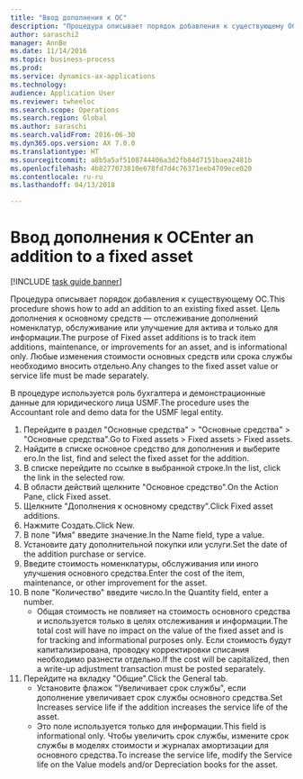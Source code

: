 ```yaml
--- 
title: "Ввод дополнения к ОС"
description: "Процедура описывает порядок добавления к существующему ОС."
author: saraschi2
manager: AnnBe
ms.date: 11/14/2016
ms.topic: business-process
ms.prod: 
ms.service: dynamics-ax-applications
ms.technology: 
audience: Application User
ms.reviewer: twheeloc
ms.search.scope: Operations
ms.search.region: Global
ms.author: saraschi
ms.search.validFrom: 2016-06-30
ms.dyn365.ops.version: AX 7.0.0
ms.translationtype: HT
ms.sourcegitcommit: a8b5a5af5108744406a3d2fb84d7151baea2481b
ms.openlocfilehash: 4b8277073810e678fd7d4c76371eeb4709ece020
ms.contentlocale: ru-ru
ms.lasthandoff: 04/13/2018

---
```

# <a name="enter-an-addition-to-a-fixed-asset"></a><span data-ttu-id="ee139-103">Ввод дополнения к ОС</span><span class="sxs-lookup"><span data-stu-id="ee139-103">Enter an addition to a fixed asset</span></span>

[!INCLUDE [task guide banner](../../includes/task-guide-banner.md)]

<span data-ttu-id="ee139-104">Процедура описывает порядок добавления к существующему ОС.</span><span class="sxs-lookup"><span data-stu-id="ee139-104">This procedure shows how to add an addition to an existing fixed asset.</span></span> <span data-ttu-id="ee139-105">Цель дополнения к основному средств — отслеживание дополнений номенклатур, обслуживание или улучшение для актива и только для информации.</span><span class="sxs-lookup"><span data-stu-id="ee139-105">The purpose of Fixed asset additions is to track item additions, maintenance, or improvements for an asset, and is informational only.</span></span> <span data-ttu-id="ee139-106">Любые изменения стоимости основных средств или срока службы необходимо вносить отдельно.</span><span class="sxs-lookup"><span data-stu-id="ee139-106">Any changes to the fixed asset value or service life must be made separately.</span></span>   



<span data-ttu-id="ee139-107">В процедуре используется роль бухгалтера и демонстрационные данные для юридического лица USMF.</span><span class="sxs-lookup"><span data-stu-id="ee139-107">The procedure uses the Accountant role and demo data for the USMF legal entity.</span></span>

1. <span data-ttu-id="ee139-108">Перейдите в раздел "Основные средства" > "Основные средства" > "Основные средства".</span><span class="sxs-lookup"><span data-stu-id="ee139-108">Go to Fixed assets > Fixed assets > Fixed assets.</span></span>
2. <span data-ttu-id="ee139-109">Найдите в списке основное средство для дополнения и выберите его.</span><span class="sxs-lookup"><span data-stu-id="ee139-109">In the list, find and select the fixed asset for the addition.</span></span>
3. <span data-ttu-id="ee139-110">В списке перейдите по ссылке в выбранной строке.</span><span class="sxs-lookup"><span data-stu-id="ee139-110">In the list, click the link in the selected row.</span></span>
4. <span data-ttu-id="ee139-111">В области действий щелкните "Основное средство".</span><span class="sxs-lookup"><span data-stu-id="ee139-111">On the Action Pane, click Fixed asset.</span></span>
5. <span data-ttu-id="ee139-112">Щелкните "Дополнения к основному средству".</span><span class="sxs-lookup"><span data-stu-id="ee139-112">Click Fixed asset additions.</span></span>
6. <span data-ttu-id="ee139-113">Нажмите Создать.</span><span class="sxs-lookup"><span data-stu-id="ee139-113">Click New.</span></span>
7. <span data-ttu-id="ee139-114">В поле "Имя" введите значение.</span><span class="sxs-lookup"><span data-stu-id="ee139-114">In the Name field, type a value.</span></span>
8. <span data-ttu-id="ee139-115">Установите дату дополнительной покупки или услуги.</span><span class="sxs-lookup"><span data-stu-id="ee139-115">Set the date of the addition purchase or service.</span></span>
9. <span data-ttu-id="ee139-116">Введите стоимость номенклатуры, обслуживания или иного улучшения основного средства.</span><span class="sxs-lookup"><span data-stu-id="ee139-116">Enter the cost of the item, maintenance, or other improvement for the asset.</span></span>
10. <span data-ttu-id="ee139-117">В поле "Количество" введите число.</span><span class="sxs-lookup"><span data-stu-id="ee139-117">In the Quantity field, enter a number.</span></span>
    * <span data-ttu-id="ee139-118">Общая стоимость не повлияет на стоимость основного средства и используется только в целях отслеживания и информации.</span><span class="sxs-lookup"><span data-stu-id="ee139-118">The total cost will have no impact on the value of the fixed asset and is for tracking and informational purposes only.</span></span> <span data-ttu-id="ee139-119">Если стоимость будут капитализирована, проводку корректировки списания необходимо разнести отдельно.</span><span class="sxs-lookup"><span data-stu-id="ee139-119">If the cost will be capitalized, then a write-up adjustment transaction must be posted separately.</span></span>  
11. <span data-ttu-id="ee139-120">Перейдите на вкладку "Общие".</span><span class="sxs-lookup"><span data-stu-id="ee139-120">Click the General tab.</span></span>
    * <span data-ttu-id="ee139-121">Установите флажок "Увеличивает срок службы", если дополнение увеличивает срок службы основного средства.</span><span class="sxs-lookup"><span data-stu-id="ee139-121">Set Increases service life if the addition increases the service life of the asset.</span></span>  
    * <span data-ttu-id="ee139-122">Это поле используется только для информации.</span><span class="sxs-lookup"><span data-stu-id="ee139-122">This field is informational only.</span></span> <span data-ttu-id="ee139-123">Чтобы увеличить срок службы, измените срок службы в моделях стоимости и журналах амортизации для основного средства.</span><span class="sxs-lookup"><span data-stu-id="ee139-123">To increase the service life, modify the Service life on the Value models and/or Depreciation books for the asset.</span></span>  


